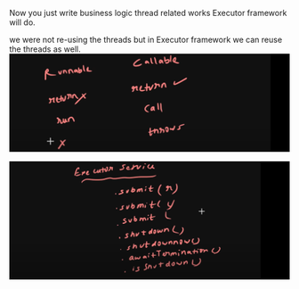 Now you just write business logic thread related works Executor framework will do.

we were not re-using the threads but in Executor framework  we can reuse the threads as well.
![img.png](img.png)


![img_1.png](img_1.png)


